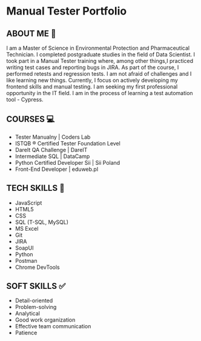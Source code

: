 # Manual Tester Portfolio
## ABOUT ME :loudspeaker:
I am a Master of Science in Environmental Protection and Pharmaceutical Technician. I completed postgraduate studies in the field of Data Scientist. I took part in a Manual Tester training where, among other things,I practiced writing test cases and reporting bugs in JIRA. As part of the course, I performed retests and regression tests.
I am not afraid of challenges and I like learning new things. Currently, I focus on actively developing my frontend skills and manual testing. I am seeking my first professional opportunity in the IT field.
I am in the process of learning a test automation tool - Cypress.

## COURSES :computer:
- Tester Manualny | Coders Lab
- ISTQB ® Certified Tester Foundation Level
- DareIt QA Challenge | DareIT
- Intermediate SQL | DataCamp
- Python Certified Developer Sii | Sii Poland
- Front-End Developer | eduweb.pl

## TECH SKILLS :hammer:
- JavaScript
- HTML5 
- CSS 
- SQL (T-SQL, MySQL) 
- MS Excel
- Git
- JIRA
- SoapUI
- Python
- Postman
- Chrome DevTools

## SOFT SKILLS :white_check_mark:
- Detail-oriented
- Problem-solving
- Analytical
- Good work organization
- Effective team communication
- Patience


